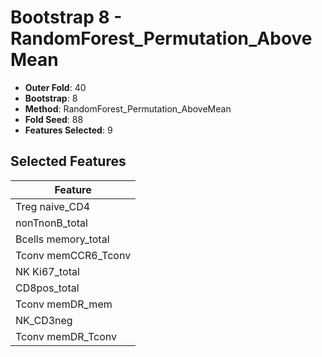 # Bootstrap 8 - RandomForest_Permutation_AboveMean

- **Outer Fold**: 40
- **Bootstrap**: 8
- **Method**: RandomForest_Permutation_AboveMean
- **Fold Seed**: 88
- **Features Selected**: 9

## Selected Features

| Feature |
|---------|
| Treg naive_CD4 |
| nonTnonB_total |
| Bcells memory_total |
| Tconv memCCR6_Tconv |
| NK Ki67_total |
| CD8pos_total |
| Tconv memDR_mem |
| NK_CD3neg |
| Tconv memDR_Tconv |
